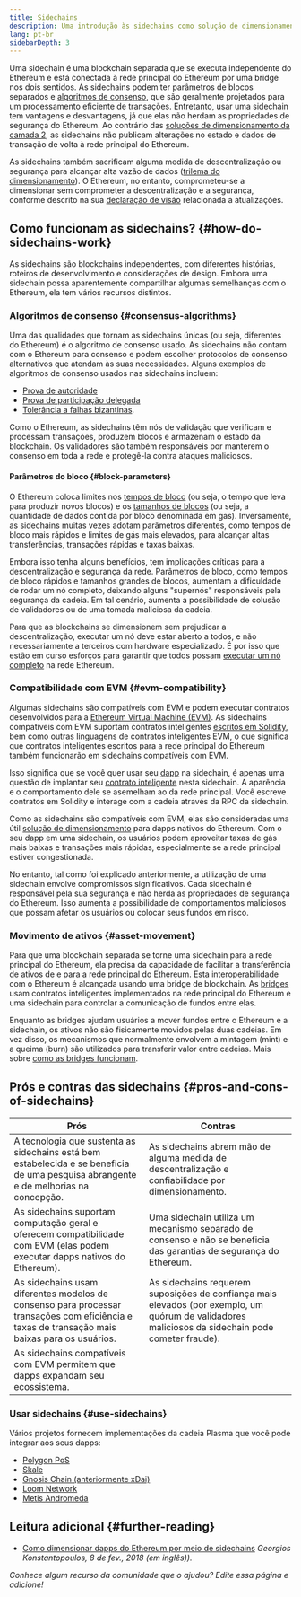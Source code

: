 ```yaml
---
title: Sidechains
description: Uma introdução às sidechains como solução de dimensionamento atualmente utilizada pela comunidade Ethereum
lang: pt-br
sidebarDepth: 3
---
```


Uma sidechain é uma blockchain separada que se executa independente do Ethereum e está conectada à rede principal do Ethereum por uma bridge nos dois sentidos. As sidechains podem ter parâmetros de blocos separados e [algoritmos de consenso](/developers/docs/consensus-mechanisms/), que são geralmente projetados para um processamento eficiente de transações. Entretanto, usar uma sidechain tem vantagens e desvantagens, já que elas não herdam as propriedades de segurança do Ethereum. Ao contrário das [soluções de dimensionamento da camada 2](/layer-2/), as sidechains não publicam alterações no estado e dados de transação de volta à rede principal do Ethereum.

As sidechains também sacrificam alguma medida de descentralização ou segurança para alcançar alta vazão de dados ([trilema do dimensionamento](https://vitalik.eth.limo/general/2021/05/23/scaling.html)). O Ethereum, no entanto, comprometeu-se a dimensionar sem comprometer a descentralização e a segurança, conforme descrito na sua [declaração de visão](/roadmap/vision/) relacionada a atualizações.

## Como funcionam as sidechains? \{#how-do-sidechains-work}

As sidechains são blockchains independentes, com diferentes histórias, roteiros de desenvolvimento e considerações de design. Embora uma sidechain possa aparentemente compartilhar algumas semelhanças com o Ethereum, ela tem vários recursos distintos.

### Algoritmos de consenso \{#consensus-algorithms}

Uma das qualidades que tornam as sidechains únicas (ou seja, diferentes do Ethereum) é o algoritmo de consenso usado. As sidechains não contam com o Ethereum para consenso e podem escolher protocolos de consenso alternativos que atendam às suas necessidades. Alguns exemplos de algoritmos de consenso usados nas sidechains incluem:

- [Prova de autoridade](https://wikipedia.org/wiki/Proof_of_authority)
- [Prova de participação delegada](https://en.bitcoinwiki.org/wiki/DPoS)
- [Tolerância a falhas bizantinas](https://decrypt.co/resources/byzantine-fault-tolerance-what-is-it-explained).

Como o Ethereum, as sidechains têm nós de validação que verificam e processam transações, produzem blocos e armazenam o estado da blockchain. Os validadores são também responsáveis por manterem o consenso em toda a rede e protegê-la contra ataques maliciosos.

#### Parâmetros do bloco \{#block-parameters}

O Ethereum coloca limites nos [tempos de bloco](/developers/docs/blocks/#block-time) (ou seja, o tempo que leva para produzir novos blocos) e os [tamanhos de blocos](/developers/docs/blocks/#block-size) (ou seja, a quantidade de dados contida por bloco denominada em gas). Inversamente, as sidechains muitas vezes adotam parâmetros diferentes, como tempos de bloco mais rápidos e limites de gás mais elevados, para alcançar altas transferências, transações rápidas e taxas baixas.

Embora isso tenha alguns benefícios, tem implicações críticas para a descentralização e segurança da rede. Parâmetros de bloco, como tempos de bloco rápidos e tamanhos grandes de blocos, aumentam a dificuldade de rodar um nó completo, deixando alguns "supernós" responsáveis pela segurança da cadeia. Em tal cenário, aumenta a possibilidade de colusão de validadores ou de uma tomada maliciosa da cadeia.

Para que as blockchains se dimensionem sem prejudicar a descentralização, executar um nó deve estar aberto a todos, e não necessariamente a terceiros com hardware especializado. É por isso que estão em curso esforços para garantir que todos possam [executar um nó completo](/developers/docs/nodes-and-clients/#why-should-i-run-an-ethereum-node) na rede Ethereum.

### Compatibilidade com EVM \{#evm-compatibility}

Algumas sidechains são compatíveis com EVM e podem executar contratos desenvolvidos para a [Ethereum Virtual Machine (EVM)](/developers/docs/evm/). As sidechains compatíveis com EVM suportam contratos inteligentes [escritos em Solidity](/developers/docs/smart-contracts/languages/), bem como outras linguagens de contratos inteligentes EVM, o que significa que contratos inteligentes escritos para a rede principal do Ethereum também funcionarão em sidechains compatíveis com EVM.

Isso significa que se você quer usar seu [dapp](/developers/docs/dapps/) na sidechain, é apenas uma questão de implantar seu [contrato inteligente](/developers/docs/smart-contracts/) nesta sidechain. A aparência e o comportamento dele se asemelham ao da rede principal. Você escreve contratos em Solidity e interage com a cadeia através da RPC da sidechain.

Como as sidechains são compatíveis com EVM, elas são consideradas uma útil [solução de dimensionamento](/developers/docs/scaling/) para dapps nativos do Ethereum. Com o seu dapp em uma sidechain, os usuários podem aproveitar taxas de gás mais baixas e transações mais rápidas, especialmente se a rede principal estiver congestionada.

No entanto, tal como foi explicado anteriormente, a utilização de uma sidechain envolve compromissos significativos. Cada sidechain é responsável pela sua segurança e não herda as propriedades de segurança do Ethereum. Isso aumenta a possibilidade de comportamentos maliciosos que possam afetar os usuários ou colocar seus fundos em risco.

### Movimento de ativos \{#asset-movement}

Para que uma blockchain separada se torne uma sidechain para a rede principal do Ethereum, ela precisa da capacidade de facilitar a transferência de ativos de e para a rede principal do Ethereum. Esta interoperabilidade com o Ethereum é alcançada usando uma bridge de blockchain. As [bridges](/bridges/) usam contratos inteligentes implementados na rede principal do Ethereum e uma sidechain para controlar a comunicação de fundos entre elas.

Enquanto as bridges ajudam usuários a mover fundos entre o Ethereum e a sidechain, os ativos não são fisicamente movidos pelas duas cadeias. Em vez disso, os mecanismos que normalmente envolvem a mintagem (mint) e a queima (burn) são utilizados para transferir valor entre cadeias. Mais sobre [como as bridges funcionam](/developers/docs/bridges/#how-do-bridges-work).

## Prós e contras das sidechains \{#pros-and-cons-of-sidechains}

| Prós                                                                                                                                          | Contras                                                                                                                                           |
| --------------------------------------------------------------------------------------------------------------------------------------------- | ------------------------------------------------------------------------------------------------------------------------------------------------- |
| A tecnologia que sustenta as sidechains está bem estabelecida e se beneficia de uma pesquisa abrangente e de melhorias na concepção.          | As sidechains abrem mão de alguma medida de descentralização e confiabilidade por dimensionamento.                                                |
| As sidechains suportam computação geral e oferecem compatibilidade com EVM (elas podem executar dapps nativos do Ethereum).                   | Uma sidechain utiliza um mecanismo separado de consenso e não se beneficia das garantias de segurança do Ethereum.                                |
| As sidechains usam diferentes modelos de consenso para processar transações com eficiência e taxas de transação mais baixas para os usuários. | As sidechains requerem suposições de confiança mais elevados (por exemplo, um quórum de validadores maliciosos da sidechain pode cometer fraude). |
| As sidechains compatíveis com EVM permitem que dapps expandam seu ecossistema.                                                                |                                                                                                                                                   |

### Usar sidechains \{#use-sidechains}

Vários projetos fornecem implementações da cadeia Plasma que você pode integrar aos seus dapps:

- [Polygon PoS](https://polygon.technology/solutions/polygon-pos)
- [Skale](https://skale.network/)
- [Gnosis Chain (anteriormente xDai)](https://www.gnosischain.com/)
- [Loom Network](https://loomx.io/)
- [Metis Andromeda](https://www.metis.io/)

## Leitura adicional \{#further-reading}

- [Como dimensionar dapps do Ethereum por meio de sidechains](https://medium.com/loom-network/dappchains-scaling-ethereum-dapps-through-sidechains-f99e51fff447) _Georgios Konstantopoulos, 8 de fev., 2018 (em inglês))._

_Conhece algum recurso da comunidade que o ajudou? Edite essa página e adicione!_
